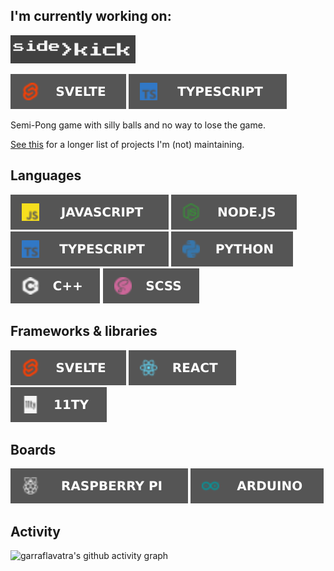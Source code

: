 ## I'm currently working on:
<img style="max-width: 200px; height: auto;" src="img/sidekick.png" alt="Sidekick">

![Svelte](img/svelte.svg) ![Typescript](img/typescript.svg)

Semi-Pong game with silly balls and no way to lose the game.

[See this](https://projects.romeinvanburen.nl) for a longer list of projects I'm
(not) maintaining.

## Languages

[![JavaScript](img/javascript.svg)](https://github.com/garraflavatra?tab=repositories&language=javascript)
[![Node.js](img/nodejs.svg)](https://github.com/garraflavatra?tab=repositories&language=javascript)
[![Typescript](img/typescript.svg)](https://github.com/garraflavatra?tab=repositories&language=typescript)
[![Python](img/python.svg)](https://github.com/garraflavatra?tab=repositories&language=python)
[![C++](img/cpp.svg)](https://github.com/garraflavatra?tab=repositories&language=c%2B%2B)
[![SCSS](img/scss.svg)](https://github.com/garraflavatra?tab=repositories&language=scss)

## Frameworks & libraries

[![Svelte](img/svelte.svg)](https://github.com/garraflavatra?tab=repositories&language=svelte)
[![React](img/react.svg)](https://reactjs.org)
[![Eleventy](img/eleventy.svg)](https://github.com/garraflavatra?tab=repositories&q=eleventy)

## Boards

[![Raspberry Pi](img/raspberrypi.svg)](https://github.com/garraflavatra?tab=repositories&q=rpi)
[![Arduino](img/arduino.svg)](https://github.com/garraflavatra?tab=repositories&q=arduino)

## Activity

![garraflavatra's github activity graph](https://activity-graph.herokuapp.com/graph?username=garraflavatra&bg_color=686868&color=ffffff&line=ffffff&point=ffffff&area=true&hide_border=true)
